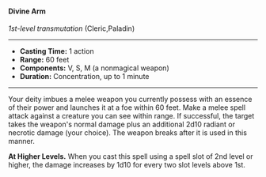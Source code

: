 #### Divine Arm
*1st-level transmutation* (Cleric,Paladin)
___
- **Casting Time:** 1 action
- **Range:** 60 feet
- **Components:** V, S, M (a nonmagical weapon)
- **Duration:** Concentration, up to 1 minute
---
Your deity imbues a melee weapon you currently possess with an essence of their power and launches it at a foe within 60 feet. Make a melee spell attack against a creature you can see within range. If successful, the target takes the weapon's normal damage plus an additional 2d10 radiant or necrotic damage (your choice). The weapon breaks after it is used in this manner.

**At Higher Levels.** When you cast this spell using a spell slot of 2nd level or higher, the damage increases by 1d10 for every two slot levels above 1st.
